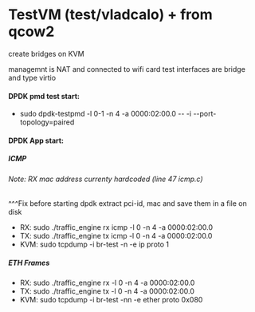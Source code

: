 # TestVM (test/vladcalo) + from qcow2
create bridges on KVM

managemnt is NAT and connected to wifi card
test interfaces are bridge and type virtio

#### DPDK pmd test start:
- sudo dpdk-testpmd -l 0-1 -n 4 -a 0000:02:00.0 -- -i --port-topology=paired

#### DPDK App start:

##### ICMP
###### Note: RX mac address currenty hardcoded (line 47 icmp.c)
^^^Fix before starting dpdk extract pci-id, mac and save them in a file on disk
- RX: sudo ./traffic_engine rx icmp -l 0 -n 4 -a 0000:02:00.0
- TX: sudo ./traffic_engine tx icmp -l 0 -n 4 -a 0000:02:00.0
- KVM: sudo tcpdump -i br-test -n -e ip proto 1

##### ETH Frames
- RX: sudo ./traffic_engine rx -l 0 -n 4 -a 0000:02:00.0
- TX: sudo ./traffic_engine tx -l 0 -n 4 -a 0000:02:00.0
- KVM: sudo tcpdump -i br-test -nn -e ether proto 0x080



